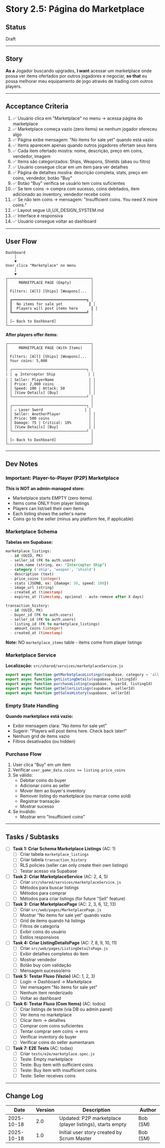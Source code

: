 # Story 2.5: Página do Marketplace

## Status

Draft

---

## Story

**As a** Jogador buscando upgrades,
**I want** acessar um marketplace onde possa ver items ofertados por outros jogadores e negociar,
**so that** eu possa melhorar meu equipamento de jogo através de trading com outros players.

---

## Acceptance Criteria

1. ✅ Usuário clica em "Marketplace" no menu → acessa página do marketplace
2. ✅ Marketplace começa vazio (zero items) se nenhum jogador ofereceu algo
3. ✅ Página exibe mensagem: "No items for sale yet" quando está vazio
4. ✅ Items aparecem apenas quando outros jogadores ofertam seus itens
5. ✅ Cada item ofertado mostra: nome, descrição, preço em coins, vendedor, imagem
6. ✅ Items são categorizados: Ships, Weapons, Shields (abas ou filtro)
7. ✅ Usuário consegue clicar em um item para ver detalhes
8. ✅ Página de detalhes mostra: descrição completa, stats, preço em coins, vendedor, botão "Buy"
9. ✅ Botão "Buy" verifica se usuário tem coins suficientes
10. ✅ Se tem coins → compra com sucesso, coins debitados, item adicionado ao inventory, vendedor recebe coins
11. ✅ Se não tem coins → mensagem: "Insufficient coins. You need X more coins."
12. ✅ Layout segue UI_UX_DESIGN_SYSTEM.md
13. ✅ Interface é responsiva
14. ✅ Usuário consegue voltar ao dashboard

---

## User Flow

```
Dashboard
    │
    ▼
User clica "Marketplace" no menu
    │
    ▼
┌──────────────────────────────────────┐
│     MARKETPLACE PAGE (Empty)         │
│                                      │
│ Filters: [All] [Ships] [Weapons]...  │
│                                      │
│ ╔══════════════════════════════════╗ │
│ ║  No items for sale yet            ║ │
│ ║  Players will post items here      ║ │
│ ╚══════════════════════════════════╝ │
│                                      │
│ [← Back to Dashboard]                │
└──────────────────────────────────────┘
```

**After players offer items:**

```
┌──────────────────────────────────────┐
│     MARKETPLACE PAGE (With Items)    │
│                                      │
│ Filters: [All] [Ships] [Weapons]...  │
│ Your coins: 5,000                    │
│                                      │
│ ┌──────────────────────────────────┐ │
│ │ 🛸 Interceptor Ship               │ │
│ │ Seller: PlayerName                │ │
│ │ Price: 2,000 coins                │ │
│ │ Speed: 100 | Attack: 50           │ │
│ │ [View Details] [Buy]              │ │
│ └──────────────────────────────────┘ │
│                                      │
│ ┌──────────────────────────────────┐ │
│ │ ⚔️ Laser Sword                   │ │
│ │ Seller: AnotherPlayer             │ │
│ │ Price: 500 coins                  │ │
│ │ Damage: 75 | Critical: 10%        │ │
│ │ [View Details] [Buy]              │ │
│ └──────────────────────────────────┘ │
│                                      │
│ [← Back to Dashboard]                │
└──────────────────────────────────────┘
```

---

## Dev Notes

### Important: Player-to-Player (P2P) Marketplace

**This is NOT an admin-managed store:**
- Marketplace starts EMPTY (zero items)
- Items come ONLY from player listings
- Players can list/sell their own items
- Each listing shows the seller's name
- Coins go to the seller (minus any platform fee, if applicable)

### Marketplace Schema

**Tabelas em Supabase:**

```sql
marketplace_listings:
  - id (UUID, PK)
  - seller_id (FK to auth.users)
  - item_name (string, ex: "Interceptor Ship")
  - category ('ship', 'weapon', 'shield')
  - description (text)
  - price_coins (integer)
  - stats (JSONB, ex: {damage: 50, speed: 100})
  - image_url (string)
  - created_at (timestamp)
  - expires_at (timestamp, opcional - auto-remove after X days)

transaction_history:
  - id (UUID, PK)
  - buyer_id (FK to auth.users)
  - seller_id (FK to auth.users)
  - listing_id (FK to marketplace_listings)
  - amount_coins (integer)
  - created_at (timestamp)
```

**Note:** NO `marketplace_items` table - items come from player listings

### Marketplace Service

**Localização:** `src/shared/services/marketplaceService.js`

```javascript
export async function getMarketplaceListings(supabase, category = 'all')
export async function getListingDetails(supabase, listingId)
export async function purchaseListing(supabase, buyerId, listingId)
export async function getSellerListings(supabase, sellerId)
export async function getSalesHistory(supabase, sellerId)
```

### Empty State Handling

**Quando marketplace está vazio:**
- Exibir mensagem clara: "No items for sale yet"
- Sugerir: "Players will post items here. Check back later!"
- Nenhum grid de items vazio
- Filtros desativados (ou hidden)

### Purchase Flow

1. User clica "Buy" em um item
2. Verificar `user_game_data.coins >= listing.price_coins`
3. Se válido:
   - Debitar coins do buyer
   - Adicionar coins ao seller
   - Mover item ao buyer's inventory
   - Remover listing do marketplace (ou marcar como sold)
   - Registrar transação
   - Mostrar sucesso
4. Se inválido:
   - Mostrar erro "Insufficient coins"

---

## Tasks / Subtasks

- [ ] **Task 1: Criar Schema Marketplace Listings** (AC: 1)
  - [ ] Criar tabela `marketplace_listings`
  - [ ] Criar tabela `transaction_history`
  - [ ] RLS policies (seller can only create their own listings)
  - [ ] Testar acesso via Supabase

- [ ] **Task 2: Criar MarketplaceService** (AC: 2, 4, 5)
  - [ ] Criar `src/shared/services/marketplaceService.js`
  - [ ] Métodos para buscar listings
  - [ ] Métodos para comprar
  - [ ] Métodos para criar listings (for future "Sell" feature)

- [ ] **Task 3: Criar MarketplacePage** (AC: 2, 3, 6, 12, 13)
  - [ ] Criar `src/web/pages/MarketplacePage.js`
  - [ ] Mostrar "No items for sale yet" quando vazio
  - [ ] Grid de items quando há listings
  - [ ] Filtros de categoria
  - [ ] Exibir coins do usuário
  - [ ] Estilos responsivos

- [ ] **Task 4: Criar ListingDetailsPage** (AC: 7, 8, 9, 10, 11)
  - [ ] Criar `src/web/pages/ListingDetailsPage.js`
  - [ ] Exibir detalhes completos do item
  - [ ] Mostrar vendedor
  - [ ] Botão buy com validação
  - [ ] Mensagem sucesso/erro

- [ ] **Task 5: Testar Fluxo (Vazio)** (AC: 1, 2, 3)
  - [ ] Login → Dashboard → Marketplace
  - [ ] Ver mensagem "No items for sale yet"
  - [ ] Nenhum item renderizado
  - [ ] Voltar ao dashboard

- [ ] **Task 6: Testar Fluxo (Com Items)** (AC: todos)
  - [ ] Criar listings de teste (via DB ou admin panel)
  - [ ] Ver items no marketplace
  - [ ] Clicar item → detalhes
  - [ ] Comprar com coins suficientes
  - [ ] Tentar comprar sem coins → erro
  - [ ] Verificar inventory do buyer
  - [ ] Verificar coins do seller aumentaram

- [ ] **Task 7: E2E Tests** (AC: todas)
  - [ ] Criar `tests/e2e/marketplace.spec.js`
  - [ ] Teste: Empty marketplace
  - [ ] Teste: Buy item with sufficient coins
  - [ ] Teste: Buy item with insufficient coins
  - [ ] Teste: Seller receives coins

---

## Change Log

| Date | Version | Description | Author |
|------|---------|-------------|--------|
| 2025-10-18 | 2.0 | Updated: P2P marketplace (player listings), starts empty | Bob (SM) |
| 2025-10-18 | 1.0 | Initial user story created by Scrum Master | Bob (SM) |
